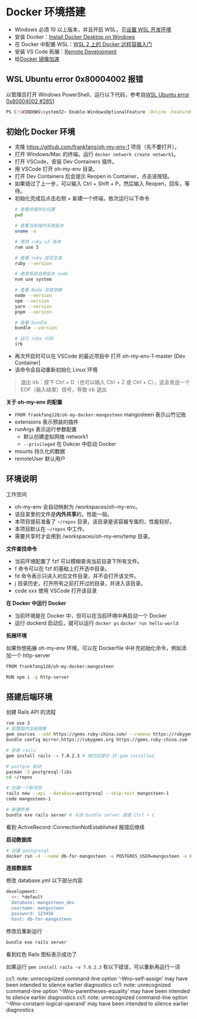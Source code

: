 # Docker 环境搭建

- Windows 必须 10 以上版本，并且开启 WSL，见[设置 WSL 开发环境](https://learn.microsoft.com/zh-cn/windows/wsl/setup/environment)
- 安装 Docker：[Install Docker Desktop on Windows](https://docs.docker.com/desktop/install/windows-install/)
- 在 Docker 中配置 WSL：[WSL 2 上的 Docker 远程容器入门](https://learn.microsoft.com/zh-cn/windows/wsl/tutorials/wsl-containers)
- 安装 VS Code 拓展：[Remote Development](https://marketplace.visualstudio.com/items?itemName=ms-vscode-remote.vscode-remote-extensionpack)
- 给[Docker 镜像加速](https://www.runoob.com/docker/docker-mirror-acceleration.html)


## WSL Ubuntu error 0x80004002 报错

以管理员打开 Windows PowerShell，运行以下代码，参考自[WSL Ubuntu error 0x80004002 #2851](https://github.com/microsoft/WSL/issues/2851)

```sh
PS C:\WINDOWS\system32> Enable-WindowsOptionalFeature -Online -FeatureName Microsoft-Windows-Subsystem-Linux
```

## 初始化 Docker 环境

- 克隆 https://github.com/frankfang/oh-my-env-1 项目（先不要打开）。
- 打开 Windows/Mac 的终端，运行 `docker network create network1`。
- 打开 VSCode，安装 Dev Containers 插件。
- 用 VSCode 打开 oh-my-env 目录。
- 打开 Dev Containers 后会提示 Reopen in Container，点击该按钮。
- 如果错过了上一步，可以输入 Ctrl + Shift + P，然后输入 Reopen，回车，等待。
- 初始化完成后点击右侧 + 新建一个终端，依次运行以下命令
    ```bash
    # 查看终端所在位置
    pwd

    # 查看当前操作系统版本
    uname -a

    # 使用 ruby v3 版本
    rvm use 3

    # 查看 ruby 是否生效
    ruby --version

    # 使用系统自带版本 node
    nvm use system

    # 查看 Node 及其依赖
    node --version
    npm --version
    yarn --version
    pnpm --version

    # 查看 bundle
    bundle --version

    # 运行 ruby 代码
    irb
    ```
- 再次开启时可以在 VSCode 的最近项目中 打开 oh-my-env-1-master [Dev Container]
- 该命令会自动重新初始化 Linux 环境

> 退出 irb：按下 Ctrl + D（也可以输入 Ctrl + Z 或 Ctrl + C），这会发送一个 EOF（输入结束）信号，导致 irb 退出


**关于 oh-my-env 的配置**

- `FROM frankfang128/oh-my-docker:mangosteen` mangosteen 表示山竹记账
- extensions 表示预装的插件
- runArgs 表示运行参数配置
  - 默认创建虚拟网络 network1
  - `--privileged` 在 Dokcer 中启动 Docker
- mounts 持久化的数据
- remoteUser 默认用户

## 环境说明

工作空间

- oh-my-env 会自动映射为 /workspaces/oh-my-env。
- 该目录里的文件是**内外共享**的，性能一般。
- 本项目提前准备了 `~/repos` 目录，该目录是该容器专属的，性能较好。
- 本项目默认在 `~/repos` 中工作。
- 需要共享时才会用到 /workspaces/oh-my-env/temp 目录。

**文件查找命令**

- 当前环境配置了 fzf 可以模糊查询当前目录下所有文件。
- f 命令可以在 fzf 的基础上打开选中目录。
- fd 命令表示只进入对应文件目录，并不会打开该文件。
- j 目录历史，打开所有之前打开过的目录，并进入该目录。
- code xxx 使用 VSCode 打开该目录

**在 Docker 中运行 Docker**

- 当前环境是在 Docker 中，但可以在当前环境中再启动一个 Docker
- 运行 dockerd 启动后，就可以运行 `docker ps` `docker run hello-world`

**拓展环境**

如果你想拓展 oh-my-env 环境，可以在 Dockerfile 中补充初始化命令，例如添加一个 http-server

```bash
FROM frankfang128/oh-my-docker:mangosteen

RUN npm i -g http-server
```

## 搭建后端环境

创建 Rails API 的流程

```bash
rvm use 3
# 配置国内加速镜像
gem sources --add https://gems.ruby-china.com/ --remove https://rubygems.org/
bundle config mirror.https://rubygems.org https://gems.ruby-china.com

# 安装 rails
gem install rails -v 7.0.2.3 # 成功后提示 35 gem installed

# postgre 驱动
pacman -S postgresql-libs
cd ~/repos

# 创建一个新项目
rails new --api --database=postgresql --skip-test mangosteen-1
code mangosteen-1

# 新建终端
bundle exe rails server # 关闭 bundle server 请按 Ctrl + C
```

看到 ActiveRecord::ConnectionNotEstablished 报错后继续

**启动数据库**

```bash
# 创建 postgresql
docker run -d --name db-for-mangosteen -e POSTGRES_USER=mangosteen -e POSTGRES_PASSWORD=123456 -e POSTGRES_DB=mangosteen_dev -e PGDATA=/var/lib/postgresql/data/pgdata -v mangosteen-data:/var/lib/postgresql/data --network=network1 postgres:14
```

**连接数据库**

修改 database.yml 以下部分内容

```bash
development:
  <<: *default
  database: mangosteen_dev
  username: mangosteen
  password: 123456
  host: db-for-mangosteen
```

修改后重新运行

```bash
bundle exe rails server
```

看到红色 Rails 图标表示成功了

如果运行 `gem install rails -v 7.0.2.3` 有以下错误，可以重新再运行一词

cc1: note: unrecognized command-line option ‘-Wno-self-assign’ may have been intended to silence earlier diagnostics
cc1: note: unrecognized command-line option ‘-Wno-parentheses-equality’ may have been intended to silence earlier diagnostics
cc1: note: unrecognized command-line option ‘-Wno-constant-logical-operand’ may have been intended to silence earlier diagnostics



